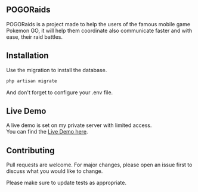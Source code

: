 ## POGORaids

POGORaids is a project made to help the users of the famous mobile game Pokemon GO,
it will help them coordinate also communicate faster and with ease, their raid battles.

## Installation

Use the migration to install the database.

```bash
php artisan migrate
```

And don't forget to configure your .env file.

## Live Demo
A live demo is set on my private server with limited access.\
You can find the [Live Demo here](http://blazehomeserver.ddns.net/).

## Contributing
Pull requests are welcome. For major changes, please open an issue first to discuss what you would like to change.

Please make sure to update tests as appropriate.
